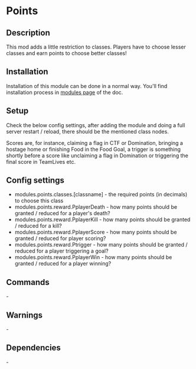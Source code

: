 # Points

## Description

This mod adds a little restriction to classes. Players have to choose lesser classes and earn points to choose better classes!

## Installation

Installation of this module can be done in a normal way. You'll find installation process in [modules page](../modules.md#installing-modules) of the doc.

## Setup

Check the below config settings, after adding the module and doing a full server restart / reload, there should be the mentioned class nodes.

Scores are, for instance, claiming a flag in CTF or Domination, bringing a hostage home or finishing Food in the Food Goal, a trigger is something shortly before a score like unclaiming a flag in Domination or triggering the final score in TeamLives etc.

## Config settings

- modules.points.classes.[classname] \- the required points (in decimals) to choose this class
- modules.points.reward.PplayerDeath \- how many points should be granted / reduced for a player's death?
- modules.points.reward.PplayerKill \- how many points should be granted / reduced for a kill?
- modules.points.reward.PplayerScore \- how many points should be granted / reduced for player scoring?
- modules.points.reward.Ptrigger \- how many points should be granted / reduced for a player triggering a goal?
- modules.points.reward.PplayerWin \- how many points should be granted / reduced for a player winning?

## Commands

\-

## Warnings

\-

## Dependencies

\-
